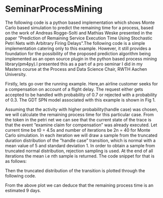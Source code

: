 # SeminarProcessMining
The following code is a python based implementation which shows Monte Carlo based simulation to predict the remaining time for a process, based on the work of Andreas Rogge-Solti and Mathias Weske presented in the paper "Prediction of Remaining Service Execution Time Using Stochastic Petri Nets with Arbitrary Firing Delays".The following code is a simple implementation catering only to this example. However, it still provides a foundation for the possibility of the proposed prediction algorithm being implemented as an open source plugin in the python based process mining library(pm4py).I presented this as a part of a pro seminar I did in my Masters course at the Process and Data Science Chair, RWTH Aachen University.

Firstly, lets go over the running example. Here,an airline customer seeks for a compensation on account of a ﬂight delay. The request either gets accepted to be handled with probability of 0.7 or rejected with a probability of 0.3. The GDT SPN model associated with this example is shown in Fig 1.

Assuming that the activity with higher probability(handle case) was chosen, we will calculate the remaining process time for this particular case. From the token in the petri net we can see that the current state of the trace is that the event ”examine claim for compensation” was already executed. Let current time be t0 = 4.5s and number of iterations be 2n = 40 for Monte Carlo simulation. In each iteration we will draw a sample from the truncated duration distribution of the ”handle case” transition, which is normal with a mean value of 5 and standard deviation 1. In order to obtain a sample from truncated normal distribution, rejection sampling is used. At the end of all iterations the mean i.e nth sample is returned. The code snippet for that is as follows:

Then the truncated distribution of the transition is plotted through the following code.

From the above plot we can deduce that the remaining process time is an estimated 9 days.


